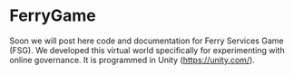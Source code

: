 # FerryGame
Soon we will post here code and documentation for Ferry Services Game (FSG). We developed this virtual world specifically for experimenting with online governance. It is programmed in Unity (https://unity.com/). 
